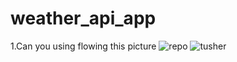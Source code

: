 # weather_api_app
1.Can you using flowing this picture
![repo](https://github.com/Toufiqul314/weather_api_app/assets/49118001/3b751d9a-1b43-4aa0-b8de-06c31b790719)
![tusher](https://github.com/Toufiqul314/weather_api_app/assets/49118001/169b571c-8f21-405e-8de1-26e9cbbd00ca)

